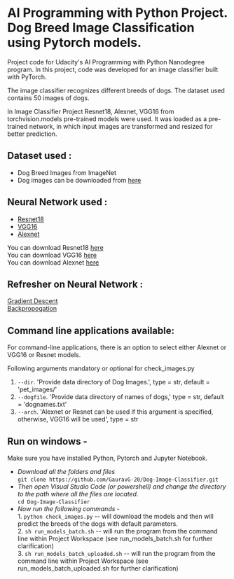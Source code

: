 # AI Programming with Python Project. Dog Breed Image Classification using Pytorch models.

Project code for Udacity's AI Programming with Python Nanodegree program. In this project, code was developed for an image classifier built with PyTorch.

The image classifier recognizes different breeds of dogs. The dataset used contains 50 images of dogs.

In Image Classifier Project Resnet18, Alexnet, VGG16 from torchvision.models pre-trained models were used. It was loaded as a pre-trained network, in which input images are transformed and resized for better prediction. 

## Dataset used :     
* Dog Breed Images from ImageNet        
* Dog images can be downloaded from [here](http://vision.stanford.edu/aditya86/ImageNetDogs/menu_frame.html)

## Neural Network used : 
* [Resnet18](https://resources.wolframcloud.com/NeuralNetRepository/search/?i=resnet18)
* [VGG16](https://resources.wolframcloud.com/NeuralNetRepository/resources/VGG-16-Trained-on-ImageNet-Competition-Data/)
* [Alexnet](https://www.kaggle.com/code/blurredmachine/alexnet-architecture-a-complete-guide/notebook)
       
You can download Resnet18 [here](https://www.kaggle.com/code/yhn112/resnet18-baseline-pytorch-ignite)     
You can download VGG16 [here](https://www.kaggle.com/code/carloalbertobarbano/vgg16-transfer-learning-pytorch)   
You can download Alexnet [here](https://www.kaggle.com/code/msripooja/dog-images-classification-using-keras-alexnet)    

## Refresher on Neural Network :
[Gradient Descent](https://medium.com/secure-and-private-ai-writing-challenge/playing-with-gradient-descent-intuition-e5bde385078)   
[Backpropogation](https://medium.com/secure-and-private-ai-writing-challenge/playing-with-backpropagation-algorithm-intuition-10c42578a8e8)        


## Command line applications available:

For command-line applications, there is an option to select either Alexnet or VGG16 or Resnet models. 

Following arguments mandatory or optional for check_images.py 

1. `--dir`. 'Provide data directory of Dog Images.', type = str, default = 'pet_images/'   
2. `--dogfile`. 'Provide data directory of names of dogs,' type = str, default = 'dognames.txt'   
3. `--arch`. 'Alexnet or Resnet can be used if this argument is specified, otherwise, VGG16 will be used', type = str      


## Run on windows - 
Make sure you have installed Python, Pytorch and Jupyter Notebook.

* _Download all the folders and files_     
`git clone https://github.com/GauravG-20/Dog-Image-Classifier.git`              
* _Then open Visual Studio Code (or powershell) and change the directory to the path where all the files are located._       
`cd Dog-Image-Classifier`      
* _Now run the following commands_ -        
       1. `python check_images.py` -- will download the models and then will predict the breeds of the dogs with default parameters.        
       2. `sh run_models_batch.sh` -- will run the program from the command line within Project Workspace (see run_models_batch.sh for further clarification)      
       3. `sh run_models_batch_uploaded.sh` -- will run the program from the command line within Project Workspace (see run_models_batch_uploaded.sh for further clarification)
